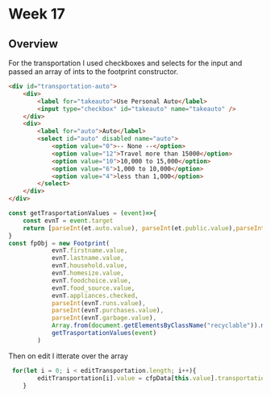 # Week 17

## Overview

For the transportation I used checkboxes and selects for the input and passed an array of ints to the footprint constructor.

```html
<div id="transportation-auto">
	<div>
		<label for="takeauto">Use Personal Auto</label>
		<input type="checkbox" id="takeauto" name="takeauto" />
	</div>
	<div>
		<label for="auto">Auto</label>
		<select id="auto" disabled name="auto">
			<option value="0">-- None --</option>
			<option value="12">Travel more than 15000</option>
			<option value="10">10,000 to 15,000</option>
			<option value="6">1,000 to 10,000</option>
			<option value="4">less than 1,000</option>
		</select>
	</div>
</div>
```

```js
const getTrasportationValues = (event)=>{
	const evnT = event.target
	return [parseInt(et.auto.value), parseInt(et.public.value),parseInt(et.flights.value)]
}
const fpObj = new Footprint(
			evnT.firstname.value,
			evnT.lastname.value,
			evnT.household.value,
			evnT.homesize.value,
			evnT.foodchoice.value,
			evnT.food_source.value,
			evnT.appliances.checked,
			parseInt(evnT.runs.value),
			parseInt(evnT.purchases.value),
			parseInt(evnT.garbage.value),
			Array.from(document.getElementsByClassName("recyclable")).map(input => input.checked),
			getTrasportationValues(event)
		)
```
Then on edit I itterate over the array

```js
 for(let i = 0; i < editTransportation.length; i++){
        editTransportation[i].value = cfpData[this.value].transportation[i]
    }

```